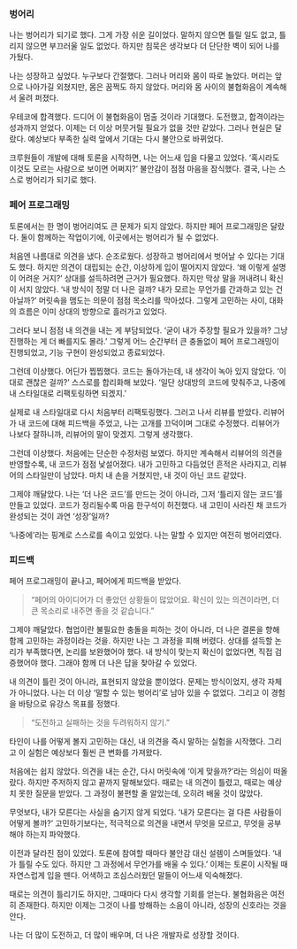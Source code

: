 ### 벙어리

나는 벙어리가 되기로 했다. 그게 가장 쉬운 길이었다. 말하지 않으면 틀릴 일도 없고, 틀리지 않으면 부끄러울 일도 없었다. 하지만 침묵은 생각보다 더 단단한 벽이 되어 나를 가뒀다.

나는 성장하고 싶었다. 누구보다 간절했다. 그러나 머리와 몸이 따로 놀았다. 머리는 앞으로 나아가길 외쳤지만, 몸은 꿈쩍도 하지 않았다. 머리와 몸 사이의 불협화음이 계속해서 울려 퍼졌다.

우테코에 합격했다. 드디어 이 불협화음이 멈출 것이라 기대했다. 도전했고, 합격이라는 성과까지 얻었다. 이제는 더 이상 머뭇거릴 필요가 없을 것만 같았다. 그러나 현실은 달랐다. 예상보다 부족한 실력 앞에서 기대는 다시 불안으로 바뀌었다.

크루원들이 개발에 대해 토론을 시작하면, 나는 어느새 입을 다물고 있었다. ‘혹시라도 이것도 모르는 사람으로 보이면 어쩌지?’ 불안감이 점점 마음을 잠식했다. 결국, 나는 스스로 벙어리가 되기로 했다.

### 페어 프로그래밍

토론에서는 한 명이 벙어리여도 큰 문제가 되지 않았다. 하지만 페어 프로그래밍은 달랐다. 둘이 함께하는 작업이기에, 이곳에서는 벙어리가 될 수 없었다.

처음엔 나름대로 의견을 냈다. 순조로웠다. 성장하고 벙어리에서 벗어날 수 있다는 기대도 했다. 하지만 의견이 대립되는 순간, 이상하게 입이 떨어지지 않았다. ‘왜 이렇게 설명이 어려운 거지?’ 상대를 설득하려면 근거가 필요했다. 하지만 막상 말을 꺼내려니 확신이 서지 않았다. ‘내 방식이 정말 더 나은 걸까? 내가 모르는 무언가를 간과하고 있는 건 아닐까?’ 머릿속을 맴도는 의문이 점점 목소리를 막아섰다. 그렇게 고민하는 사이, 대화의 흐름은 이미 상대의 방향으로 흘러가고 있었다.

그러다 보니 점점 내 의견을 내는 게 부담되었다. ‘굳이 내가 주장할 필요가 있을까? 그냥 진행하는 게 더 빠를지도 몰라.’ 그렇게 어느 순간부터 큰 충돌없이 페어 프로그래밍이 진행되었고, 기능 구현이 완성되었고 종료되었다.

그런데 이상했다. 어딘가 찝찝했다. 코드는 돌아가는데, 내 생각이 녹아 있지 않았다. ‘이대로 괜찮은 걸까?’ 스스로를 합리화해 보았다. ‘일단 상대방의 코드에 맞춰주고, 나중에 내 스타일대로 리팩토링하면 되겠지.’

실제로 내 스타일대로 다시 처음부터 리팩토링했다. 그러고 나서 리뷰를 받았다. 리뷰어가 내 코드에 대해 피드백을 주었고, 나는 고개를 끄덕이며 그대로 수정했다. 리뷰어가 나보다 잘하니까, 리뷰어의 말이 맞겠지. 그렇게 생각했다.

그런데 이상했다. 처음에는 단순한 수정처럼 보였다. 하지만 계속해서 리뷰어의 의견을 반영할수록, 내 코드가 점점 낯설어졌다. 내가 고민하고 다듬었던 흔적은 사라지고, 리뷰어의 스타일만이 남았다. 마치 내 손을 거쳤지만, 내 것이 아닌 코드 같았다.

그제야 깨달았다. 나는 ‘더 나은 코드’를 만드는 것이 아니라, 그저 ‘틀리지 않는 코드’를 만들고 있었다. 코드가 정리될수록 마음 한구석이 허전했다. 내 고민이 사라진 채 코드가 완성되는 것이 과연 ‘성장’일까?

‘나중에’라는 핑계로 스스로를 속이고 있었다. 나는 말할 수 있지만 여전히 벙어리였다.

### 피드백

페어 프로그래밍이 끝나고, 페어에게 피드백을 받았다.

> “페어의 아이디어가 더 좋았던 상황들이 많았어요. 확신이 있는 의견이라면, 더 큰 목소리로 내주면 좋을 것 같습니다.”
> 

그제야 깨달았다. 협업이란 불필요한 충돌을 피하는 것이 아니라, 더 나은 결론을 향해 함께 고민하는 과정이라는 것을. 하지만 나는 그 과정을 피해 버렸다. 상대를 설득할 논리가 부족했다면, 논리를 보완했어야 했다. 내 방식이 맞는지 확신이 없었다면, 직접 검증했어야 했다. 그래야 함께 더 나은 답을 찾아갈 수 있었다.

내 의견이 틀린 것이 아니라, 표현되지 않았을 뿐이었다. 문제는 방식이었지, 생각 자체가 아니었다. 나는 더 이상 ‘말할 수 있는 벙어리’로 남아 있을 수 없었다. 그리고 이 경험을 바탕으로 유강스 목표를 정했다.

> “도전하고 실패하는 것을 두려워하지 않기.”
> 

타인이 나를 어떻게 볼지 고민하는 대신, 내 의견을 즉시 말하는 실험을 시작했다. 그리고 이 실험은 예상보다 훨씬 큰 변화를 가져왔다.

처음에는 쉽지 않았다. 의견을 내는 순간, 다시 머릿속에 ‘이게 맞을까?’라는 의심이 떠올랐다. 하지만 주저하지 않고 끝까지 말해보았다. 때로는 내 의견이 틀렸고, 때로는 예상치 못한 질문을 받았다. 그 과정이 불편할 줄 알았는데, 오히려 배울 것이 많았다.

무엇보다, 내가 모른다는 사실을 숨기지 않게 되었다. ‘내가 모른다는 걸 다른 사람들이 어떻게 볼까?’ 고민하기보다는, 적극적으로 의견을 내면서 무엇을 모르고, 무엇을 공부해야 하는지 파악했다.

이전과 달라진 점이 있었다. 토론에 참여할 때마다 불안감 대신 설렘이 스며들었다. ‘내가 틀릴 수도 있다. 하지만 그 과정에서 무언가를 배울 수 있다.’ 이제는 토론이 시작될 때 자연스럽게 입을 뗀다. 어색하고 조심스러웠던 말들이 어느새 익숙해졌다.

때로는 의견이 틀리기도 하지만, 그때마다 다시 생각할 기회를 얻는다. 불협화음은 여전히 존재한다. 하지만 이제는 그것이 나를 방해하는 소음이 아니라, 성장의 신호라는 것을 안다.

나는 더 많이 도전하고, 더 많이 배우며, 더 나은 개발자로 성장할 것이다.
